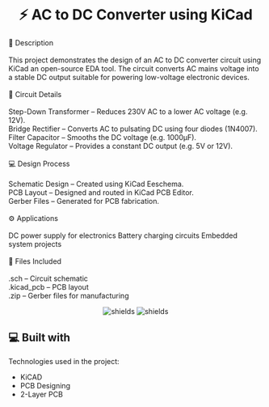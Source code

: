 <h1 align="center" id="title">⚡ AC to DC Converter using KiCad</h1>

<p id="description">📘 Description<br><br>This project demonstrates the design of an AC to DC converter circuit using KiCad an open-source EDA tool. The circuit converts AC mains voltage into a stable DC output suitable for powering low-voltage electronic devices.<br><br>🔧 Circuit Details<br><br>Step-Down Transformer – Reduces 230V AC to a lower AC voltage (e.g. 12V).<br>Bridge Rectifier – Converts AC to pulsating DC using four diodes (1N4007).<br>Filter Capacitor – Smooths the DC voltage (e.g. 1000µF).<br>Voltage Regulator – Provides a constant DC output (e.g. 5V or 12V).<br><br>💻 Design Process<br><br>Schematic Design – Created using KiCad Eeschema.<br>PCB Layout – Designed and routed in KiCad PCB Editor.<br>Gerber Files – Generated for PCB fabrication.<br><br>⚙️ Applications<br><br>DC power supply for electronics Battery charging circuits Embedded system projects<br><br>📂 Files Included<br><br>.sch – Circuit schematic<br>.kicad_pcb – PCB layout<br>.zip – Gerber files for manufacturing</p>

<p align="center"><img src="https://img.shields.io/badge/KiCAD-AC_to_DC_Converter-blue" alt="shields">       <img src="https://img.shields.io/badge/KiCAD-2_Layer_PCB-blue" alt="shields"></p>

  
  
<h2>💻 Built with</h2>

Technologies used in the project:

*   KiCAD
*   PCB Designing
*   2-Layer PCB
